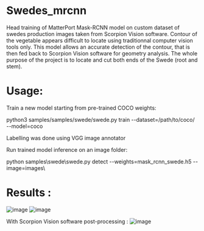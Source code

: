 # Swedes_mrcnn

Head training of MatterPort Mask-RCNN model on custom dataset of swedes production images taken from Scorpion Vision software.
Contour of the vegetable appears difficult to locate using traditionnal computer vision tools only. This model allows an accurate detection
of the contour, that is then fed back to Scorpion Vision software for geometry analysis. The whole purpose of the project is to locate and cut
both ends of the Swede (root and stem).

# Usage:

Train a new model starting from pre-trained COCO weights:

  python3 samples/samples/swede/swede.py train --dataset=/path/to/coco/ --model=coco

Labelling was done using VGG image annotator

Run trained model inference on an image folder:

  python samples\swede\swede.py detect --weights=mask_rcnn_swede.h5 --image=images\

# Results :
![image](https://user-images.githubusercontent.com/33094919/113133693-db88a280-9217-11eb-8408-04234980a27a.png)
![image](https://user-images.githubusercontent.com/33094919/113133807-fd822500-9217-11eb-9f1b-646b301c316d.png)

With Scorpion Vision software post-processing :
![image](https://user-images.githubusercontent.com/33094919/113135202-c0b72d80-9219-11eb-8060-328de2d8dd3a.png)
